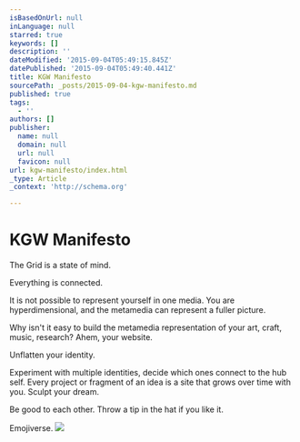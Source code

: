 ```yaml
---
isBasedOnUrl: null
inLanguage: null
starred: true
keywords: []
description: ''
dateModified: '2015-09-04T05:49:15.845Z'
datePublished: '2015-09-04T05:49:40.441Z'
title: KGW Manifesto
sourcePath: _posts/2015-09-04-kgw-manifesto.md
published: true
tags:
  - ''
authors: []
publisher:
  name: null
  domain: null
  url: null
  favicon: null
url: kgw-manifesto/index.html
_type: Article
_context: 'http://schema.org'

---
```

# KGW Manifesto

The Grid is a state of mind. 

Everything is connected. 

It is not possible to represent yourself in one media. You are hyperdimensional, and the metamedia can represent a fuller picture. 

Why isn't it easy to build the metamedia representation of your art, craft, music, research? Ahem, your website.

Unflatten your identity.

Experiment with multiple identities, decide which ones connect to the hub self. Every project or fragment of an idea is a site that grows over time with you. Sculpt your dream. 

Be good to each other. Throw a tip in the hat if you like it. 

Emojiverse.
![](https://the-grid-user-content.s3-us-west-2.amazonaws.com/836ec8ce-e88e-4b72-b623-05af99f3080d.png)